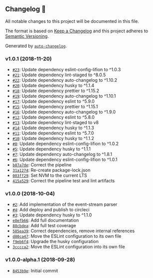## Changelog 🚀

All notable changes to this project will be documented in this file.

The format is based on [Keep a Changelog](http://keepachangelog.com/en/1.0.0/)
and this project adheres to [Semantic Versioning](http://semver.org/spec/v2.0.0.html).

Generated by [`auto-changelog`](https://github.com/CookPete/auto-changelog).

### v1.0.1 (2018-11-20)

- [`#23`](https://github.com/lifion/lifion-aws-event-stream/pull/23): Update dependency eslint-config-lifion to ^1.0.3
- [`#21`](https://github.com/lifion/lifion-aws-event-stream/pull/21): Update dependency lint-staged to ^8.0.5
- [`#22`](https://github.com/lifion/lifion-aws-event-stream/pull/22): Update dependency auto-changelog to ^1.10.2
- [`#20`](https://github.com/lifion/lifion-aws-event-stream/pull/20): Update dependency husky to ^1.1.4
- [`#18`](https://github.com/lifion/lifion-aws-event-stream/pull/18): Update dependency prettier to ^1.15.2
- [`#19`](https://github.com/lifion/lifion-aws-event-stream/pull/19): Update dependency auto-changelog to ^1.10.1
- [`#17`](https://github.com/lifion/lifion-aws-event-stream/pull/17): Update dependency eslint to ^5.9.0
- [`#15`](https://github.com/lifion/lifion-aws-event-stream/pull/15): Update dependency prettier to ^1.15.1
- [`#16`](https://github.com/lifion/lifion-aws-event-stream/pull/16): Update dependency auto-changelog to ^1.9.0
- [`#12`](https://github.com/lifion/lifion-aws-event-stream/pull/12): Update dependency eslint to ^5.8.0
- [`#13`](https://github.com/lifion/lifion-aws-event-stream/pull/13): Update dependency lint-staged to v8
- [`#14`](https://github.com/lifion/lifion-aws-event-stream/pull/14): Update dependency husky to ^1.1.3
- [`#11`](https://github.com/lifion/lifion-aws-event-stream/pull/11): Update dependency eslint to ^5.7.0
- [`#10`](https://github.com/lifion/lifion-aws-event-stream/pull/10): Update dependency husky to ^1.1.2
- [`#8`](https://github.com/lifion/lifion-aws-event-stream/pull/8): Update dependency eslint-config-lifion to ^1.0.2
- [`#5`](https://github.com/lifion/lifion-aws-event-stream/pull/5): Update dependency husky to ^1.1.1
- [`#7`](https://github.com/lifion/lifion-aws-event-stream/pull/7): Update dependency auto-changelog to ^1.8.1
- [`#6`](https://github.com/lifion/lifion-aws-event-stream/pull/6): Update dependency eslint-config-lifion to ^1.0.1
- [`b87a7de`](https://github.com/lifion/lifion-aws-event-stream/commit/b87a7de236cc25f3f42076e2b1ac7aacb284dbe9): Correct the pipeline
- [`31a1274`](https://github.com/lifion/lifion-aws-event-stream/commit/31a12744b2d5f824d4b88badb25b7c6dc1e31b31): Re-create package-lock.json
- [`003ff29`](https://github.com/lifion/lifion-aws-event-stream/commit/003ff29e216738342ecf45f244ba0b869f168518): Set NVM to the current LTS
- [`415a529`](https://github.com/lifion/lifion-aws-event-stream/commit/415a529fc5bba0245698279434a0bb44b7b630ac): Correct the pipeline test and lint artifacts

### v1.0.0 (2018-10-04)

- [`#2`](https://github.com/lifion/lifion-aws-event-stream/pull/2): Add implementation of the event-stream parser
- [`#4`](https://github.com/lifion/lifion-aws-event-stream/pull/4): Add deploy and publish to circleci
- [`#3`](https://github.com/lifion/lifion-aws-event-stream/pull/3): Update dependency husky to ^1.1.0
- [`e8efb66`](https://github.com/lifion/lifion-aws-event-stream/commit/e8efb66f5718f9a2fc4c34fe5b59741be7420b81): Add full documentation
- [`88cbdea`](https://github.com/lifion/lifion-aws-event-stream/commit/88cbdea162c9c343d75deb09b6febf7ec8862ad0): Add full test coverage
- [`585ea39`](https://github.com/lifion/lifion-aws-event-stream/commit/585ea39c0645e0ec88b8a5a6218795d8c4cbbfc6): Correct dependencies, remove internal references
- [`d80ca47`](https://github.com/lifion/lifion-aws-event-stream/commit/d80ca47b4ee8b1a4e94f97c37490a759c59a1d5c): Move the ESLint configuration to its own file
- [`f9eb6f4`](https://github.com/lifion/lifion-aws-event-stream/commit/f9eb6f48af817ec20f978b8bc7e1dcf59871c56e): Upgrade the husky configuration
- [`3cccca2`](https://github.com/lifion/lifion-aws-event-stream/commit/3cccca24020c6c8fffa3021b6a32ca1112e03175): Move the ESLint configuration into its own file

### v1.0.0-alpha.1 (2018-09-28)

- [`8453b9e`](https://github.com/lifion/lifion-aws-event-stream/commit/8453b9e005c5383f3ead6e226de543cb269f7664): Initial commit
